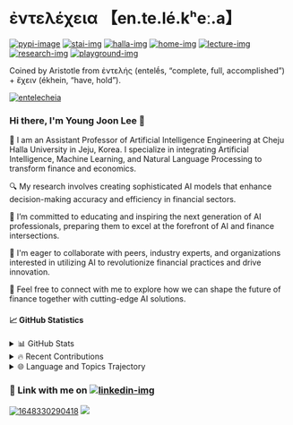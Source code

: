 # ἐντελέχεια 【en.te.lé.kʰeː.a】

[![pypi-image]][pypi-url]
[![stai-img]][stai-url]
[![halla-img]][halla-url]
[![home-img]][home-url]
[![lecture-img]][lecture-url]
[![research-img]][research-url]
[![playground-img]][playground-url]

<!-- [![stateful-img]][stateful-url]
[![stateful_dnd-img]][stateful-url] -->

[pypi-image]: https://img.shields.io/pypi/v/entelecheia
[pypi-url]: https://pypi.org/project/entelecheia
[stai-img]: https://img.shields.io/badge/STAI-jeju.ai-blue
[stai-url]: https://stai.jeju.ai
[playground-img]: https://img.shields.io/badge/playground-app_launcher-blue
[playground-url]: https://entelecheia.cloudflareaccess.com
[halla-img]: https://img.shields.io/badge/CHU-halla.ai-blue
[halla-url]: https://halla.ai
[home-img]: https://img.shields.io/badge/home-entelecheia.me-blue
[home-url]: https://entelecheia.me
[home-repo-url]: https://entelecheia.me/repositories
[course-img]: https://img.shields.io/badge/course-entelecheia.ai-blue
[course-url]: https://course.entelecheia.ai
[lecture-img]: https://img.shields.io/badge/lecture-entelecheia.ai-blue
[lecture-url]: https://lecture.entelecheia.ai
[research-img]: https://img.shields.io/badge/research-entelecheia.ai-blue
[research-url]: https://research.entelecheia.ai
[linkedin-img]: https://img.shields.io/badge/LinkedIn-blue?logo=linkedin
[linkedin-url]: https://www.linkedin.com/in/entelecheia/
[stateful-img]: https://badge.stateful.com/entelecheia/status.svg
[stateful-url]: https://app.stateful.com/status/entelecheia
[stateful_dnd-img]: https://badge.stateful.com/entelecheia/dnd.svg

Coined by Aristotle from ἐντελής (entelḗs, “complete, full, accomplished”) + ἔχειν (ékhein, “have, hold”).

[![entelecheia](https://github.com/entelecheia/entelecheia/assets/1177283/0a67c698-8c9e-4006-b131-d0593cd7c256)][home-url]

### Hi there, I'm Young Joon Lee 👋

🏫 I am an Assistant Professor of Artificial Intelligence Engineering at Cheju Halla University in Jeju, Korea. I specialize in integrating Artificial Intelligence, Machine Learning, and Natural Language Processing to transform finance and economics.

🔍 My research involves creating sophisticated AI models that enhance decision-making accuracy and efficiency in financial sectors.

🌱 I’m committed to educating and inspiring the next generation of AI professionals, preparing them to excel at the forefront of AI and finance intersections.

🤝 I'm eager to collaborate with peers, industry experts, and organizations interested in utilizing AI to revolutionize financial practices and drive innovation.

💬 Feel free to connect with me to explore how we can shape the future of finance together with cutting-edge AI solutions.

#### 📈 GitHub Statistics

<details>
  <summary>📊 GitHub Stats</summary>

  <a href="https://entelecheia.me/repositories/">
    <img width=49% align="center" src="http://github-readme-streak-stats.entelecheia.me/?user=entelecheia&theme=transparent&hide_border=true" />
    <img width=49% align="center" src="http://github-readme-stats.entelecheia.me/api?username=entelecheia&theme=transparent&show_icons=true&hide_border=true&hide_title=true" />
  </a>
  
  [![trophy](https://github-profile-trophy.entelecheia.me/?username=entelecheia&theme=darkhub&rank=-C,-B&column=-1&no-bg=true&no-frame=true)][home-repo-url]

</details>
  
<details>
  <summary>🔥 Recent Contributions</summary>
  
  [![entelecheia's github activity graph](https://github-readme-activity-graph.entelecheia.me/graph?username=entelecheia&theme=react-dark&area=true&hide_border=true)][home-repo-url]

  [![3d contributions](https://raw.githubusercontent.com/entelecheia/metrics/main/profile-3d-contrib/profile-entelecheia.svg)][home-repo-url]

</details>
  
<details>
  <summary>🌐 Language and Topics Trajectory</summary>
  
  <a href="https://www.quine.sh/user/entelecheia">
    <img width=49% align="center" src="https://stats.quine.sh/entelecheia/topics-over-time?theme=dark" />
  </a>
  <a href="https://www.quine.sh/user/entelecheia">
    <img width=49% align="center" src="https://stats.quine.sh/entelecheia/languages-over-time?theme=dark" />
  </a>
</details>

### 🔗 Link with me on [![linkedin-img]][linkedin-url]

[![1648330290418](https://github.com/entelecheia/entelecheia/assets/1177283/583b0ea7-359a-429b-8c4e-138fd175497e)][linkedin-url]
![](https://hit.yhype.me/github/profile?user_id=1177283)
